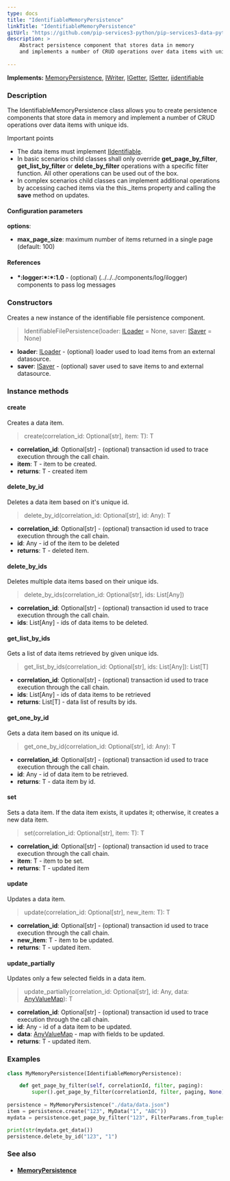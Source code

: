 ```yaml
---
type: docs
title: "IdentifiableMemoryPersistence"
linkTitle: "IdentifiableMemoryPersistence"
gitUrl: "https://github.com/pip-services3-python/pip-services3-data-python"
description: >
    Abstract persistence component that stores data in memory
    and implements a number of CRUD operations over data items with unique ids.
    
---
```


**Implements:** [MemoryPersistence](memory_persistence), [IWriter](../../core/iwriter), [IGetter](../../core/igetter), [ISetter](../../core/isetter), [iidentifiable](../../../commons/data/iidentifiable)

### Description

The IdentifiableMemoryPersistence class allows you to create persistence components that store data in memory and implement a number of CRUD operations over data items with unique ids.

Important points

- The data items must implement [IIdentifiable](../../../commons/data/iidentifiable).
- In basic scenarios child classes shall only override **get_page_by_filter**, **get_list_by_filter** or **delete_by_filter** operations with a specific filter function. All other operations can be used out of the box. 
- In complex scenarios child classes can implement additional operations by accessing cached items via the this._items property and calling the **save** method on updates.

#### Configuration parameters

**options**:
- **max_page_size**: maximum number of items returned in a single page (default: 100)

#### References
- **\*:logger:\*:\*:1.0** - (optional) (../../../components/log/ilogger) components to pass log messages

### Constructors
Creates a new instance of the identifiable file persistence component.

> IdentifiableFilePersistence(loader: [ILoader](../../core/iloader) = None, saver: [ISaver](../../core/isaver) = None)

- **loader**: [ILoader](../../core/iloader) - (optional) loader used to load items from an external datasource.
- **saver**: [ISaver](../../core/isaver) - (optional) saver used to save items to  and external datasource.


### Instance methods

#### create
Creates a data item.

> create(correlation_id: Optional[str], item: T): T

- **correlation_id**: Optional[str] - (optional) transaction id used to trace execution through the call chain.
- **item**: T - item to be created.
- **returns**: T - created item


#### delete_by_id
Deletes a data item based on it's unique id.

> delete_by_id(correlation_id: Optional[str], id: Any): T

- **correlation_id**: Optional[str] - (optional) transaction id used to trace execution through the call chain.
- **id**: Any -  id of the item to be deleted
- **returns**: T - deleted item.


#### delete_by_ids
Deletes multiple data items based on their unique ids.

> delete_by_ids(correlation_id: Optional[str], ids: List[Any])

- **correlation_id**: Optional[str] - (optional) transaction id used to trace execution through the call chain.
- **ids**: List[Any] -  ids of data items to be deleted.


#### get_list_by_ids
Gets a list of data items retrieved by given unique ids.

> get_list_by_ids(correlation_id: Optional[str], ids: List[Any]): List[T]

- **correlation_id**: Optional[str] - (optional) transaction id used to trace execution through the call chain.
- **ids**: List[Any] -  ids of data items to be retrieved
- **returns**: List[T] - data list of results by ids.


#### get_one_by_id
Gets a data item based on its unique id.

> get_one_by_id(correlation_id: Optional[str], id: Any): T

- **correlation_id**: Optional[str] - (optional) transaction id used to trace execution through the call chain.
- **id**: Any - id of data item to be retrieved.
- **returns**: T - data item by id.


#### set
Sets a data item. If the data item exists, it updates it; otherwise, it creates a new data item.

> set(correlation_id: Optional[str], item: T): T

- **correlation_id**: Optional[str] - (optional) transaction id used to trace execution through the call chain.
- **item**: T - item to be set.
- **returns**: T - updated item


#### update
Updates a data item.

> update(correlation_id: Optional[str], new_item: T): T

- **correlation_id**: Optional[str] - (optional) transaction id used to trace execution through the call chain.
- **new_item**: T - item to be updated.
- **returns**: T - updated item.


#### update_partially
Updates only a few selected fields in a data item.

> update_partially(correlation_id: Optional[str], id: Any, data: [AnyValueMap](../../../commons/data/any_value_map)): T

- **correlation_id**: Optional[str] - (optional) transaction id used to trace execution through the call chain.
- **id**: Any - id of a data item to be updated.
- **data**: [AnyValueMap](../../../commons/data/any_value_map) - map with fields to be updated.
- **returns**: T - updated item.

### Examples

```python
class MyMemoryPersistence(IdentifiableMemoryPersistence):

    def get_page_by_filter(self, correlationId, filter, paging):
        super().get_page_by_filter(correlationId, filter, paging, None)
        
persistence = MyMemoryPersistence("./data/data.json")
item = persistence.create("123", MyData("1", "ABC"))
mydata = persistence.get_page_by_filter("123", FilterParams.from_tuples("name", "ABC"), None, None)

print(str(mydata.get_data())
persistence.delete_by_id("123", "1")

```

### See also
- #### [MemoryPersistence](../memory_persistence)
